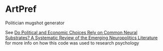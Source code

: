 # ArtPref
Politician mugshot generator

See [Do Political and Economic Choices Rely on Common Neural Substrates? A Systematic Review of the Emerging Neuropolitics Literature](https://www.ncbi.nlm.nih.gov/pmc/articles/PMC4766282/) for more info on how this code was used to research psychology